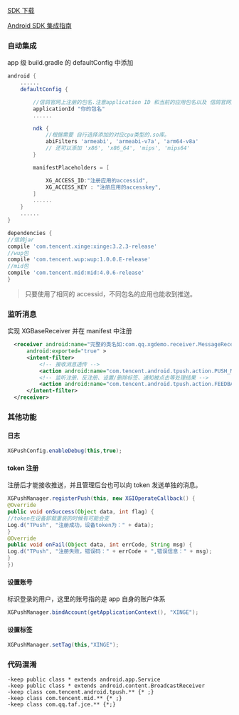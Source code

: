[SDK 下载](http://xg.qq.com/ctr_index/download)

[Android SDK 集成指南](http://docs.developer.qq.com/xg/android_access/jcenter.html)

### 自动集成

app 级 build.gradle 的 defaultConfig 中添加

```groovy
android {
    ......
    defaultConfig {

        //信鸽官网上注册的包名.注意application ID 和当前的应用包名以及 信鸽官网上注册应用的包名必须一致。
        applicationId "你的包名" 
        ......

        ndk {
            //根据需要 自行选择添加的对应cpu类型的.so库。 
            abiFilters 'armeabi', 'armeabi-v7a', 'arm64-v8a' 
            // 还可以添加 'x86', 'x86_64', 'mips', 'mips64'
        }

        manifestPlaceholders = [

            XG_ACCESS_ID:"注册应用的accessid",
            XG_ACCESS_KEY : "注册应用的accesskey",
        ]
        ......
    }
    ......
}

dependencies {
//信鸽jar
compile 'com.tencent.xinge:xinge:3.2.3-release'
//wup包
compile 'com.tencent.wup:wup:1.0.0.E-release'
//mid包
compile 'com.tencent.mid:mid:4.0.6-release'
}
```

> 只要使用了相同的 accessid，不同包名的应用也能收到推送。



### 监听消息

实现 XGBaseReceiver 并在 manifest 中注册

```xml
  <receiver android:name="完整的类名如:com.qq.xgdemo.receiver.MessageReceiver"
      android:exported="true" >
      <intent-filter>
          <!-- 接收消息透传 -->
          <action android:name="com.tencent.android.tpush.action.PUSH_MESSAGE" />
          <!-- 监听注册、反注册、设置/删除标签、通知被点击等处理结果 -->
          <action android:name="com.tencent.android.tpush.action.FEEDBACK" />
      </intent-filter>
  </receiver>
```



### 其他功能

#### 日志

```java
XGPushConfig.enableDebug(this,true);
```



#### token 注册

注册后才能接收推送，并且管理后台也可以向 token 发送单独的消息。

```java
XGPushManager.registerPush(this, new XGIOperateCallback() {
@Override
public void onSuccess(Object data, int flag) {
//token在设备卸载重装的时候有可能会变
Log.d("TPush", "注册成功，设备token为：" + data);
}
@Override
public void onFail(Object data, int errCode, String msg) {
Log.d("TPush", "注册失败，错误码：" + errCode + ",错误信息：" + msg);
}
})
```



#### 设置账号

标识登录的用户，这里的账号指的是 app 自身的账户体系

```java
XGPushManager.bindAccount(getApplicationContext(), "XINGE");
```



#### 设置标签

```java
XGPushManager.setTag(this,"XINGE");
```



### 代码混淆

```
-keep public class * extends android.app.Service
-keep public class * extends android.content.BroadcastReceiver
-keep class com.tencent.android.tpush.** {* ;}
-keep class com.tencent.mid.** {* ;}
-keep class com.qq.taf.jce.** {*;}
```


